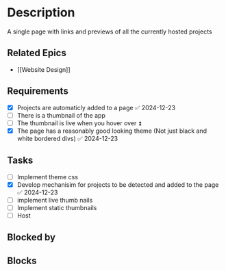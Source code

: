 # Description


A single page with links and previews of all the currently hosted projects

## Related Epics

- [[Website Design]]
## Requirements

- [x] Projects are automaticly added to a page ✅ 2024-12-23
- [ ] There is a thumbnail of the app
- [ ] The thumbnail is live when you hover over ⏫ 
- [x] The page has a reasonably good looking theme (Not just black and white bordered divs) ✅ 2024-12-23

## Tasks 

- [ ] Implement theme css
- [x] Develop mechanisim for projects to be detected and added to the page ✅ 2024-12-23
- [ ] implement live thumb nails
- [ ] Implement static thumbnails
- [ ] Host

## Blocked by 


## Blocks

